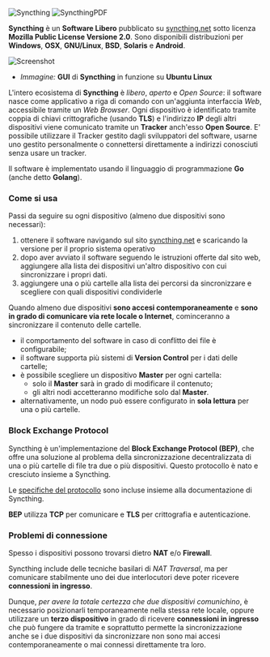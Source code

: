 ![Syncthing](https://syncthing.net/images/logo-horizontal.svg)
![SyncthingPDF](http://i.imgur.com/2xQnykS.png)

__Syncthing__ è un __Software Libero__ pubblicato su [syncthing.net](http://syncthing.net) sotto licenza __Mozilla Public License Versione 2.0__. Sono disponibili distribuzioni per __Windows__, __OSX__, __GNU/Linux__, __BSD__, __Solaris__ e __Android__.

![Screenshot](http://2.bp.blogspot.com/-l9nooLvGiq0/U49JiCnoTKI/AAAAAAAATEI/qZGrWb1SGKQ/s1600/syncthing.png)
- _Immagine:_ __GUI__ di __Syncthing__ in funzione su __Ubuntu Linux__

L'intero ecosistema di __Syncthing__ è _libero_, _aperto_ e _Open Source_: il software nasce come applicativo a riga di comando con un'aggiunta interfaccia _Web_, accessibile tramite un _Web Browser_. Ogni dispositivo è identificato tramite coppia di chiavi crittografiche (usando __TLS__) e l'indirizzo __IP__ degli altri dispositivi viene comunicato tramite un __Tracker__ anch'esso __Open Source__. E' possibile utilizzare il Tracker gestito dagli sviluppatori del software, usarne uno gestito personalmente o connettersi direttamente a indirizzi conosciuti senza usare un tracker.

Il software è implementato usando il linguaggio di programmazione __Go__ (anche detto __Golang__).

### Come si usa

Passi da seguire su ogni dispositivo (almeno due dispositivi sono necessari):

1. ottenere il software navigando sul sito [syncthing.net](http://syncthing.net) e scaricando la versione per il proprio sistema operativo
1. dopo aver avviato il software seguendo le istruzioni offerte dal sito web, aggiungere alla lista dei dispositivi un'altro dispositivo con cui sincronizzare i propri dati.
1. aggiungere una o più cartelle alla lista dei percorsi da sincronizzare e scegliere con quali dispositivi condividerle

Quando almeno due dispositivi __sono accesi contemporaneamente__ e __sono in grado di comunicare via rete locale o Internet__, cominceranno a sincronizzare il contenuto delle cartelle.

- il comportamento del software in caso di conflitto dei file è configurabile;
- il software supporta più sistemi di __Version Control__ per i dati delle cartelle;
- è possibile scegliere un dispositivo __Master__ per ogni cartella:
    - solo il __Master__ sarà in grado di modificare il contenuto;
    - gli altri nodi accetteranno modifiche solo dal __Master__.
- alternativamente, un nodo può essere configurato in __sola lettura__ per una o più cartelle.

### Block Exchange Protocol

Syncthing è un'implementazione del __Block Exchange Protocol (BEP)__, che offre una soluzione al problema della sincronizzazione decentralizzata di una o più cartelle di file tra due o più dispositivi. Questo protocollo è nato e cresciuto insieme a Syncthing.

Le [specifiche del protocollo](https://github.com/syncthing/specs/blob/master/BEPv1.md) sono incluse insieme alla documentazione di Syncthing.

__BEP__ utilizza __TCP__ per comunicare e __TLS__ per crittografia e autenticazione.

### Problemi di connessione

Spesso i dispositivi possono trovarsi dietro __NAT__ e/o __Firewall__.

Syncthing include delle tecniche basilari di _NAT Traversal_, ma per comunicare stabilmente uno dei due interlocutori deve poter ricevere __connessioni in ingresso__.

Dunque, _per avere la totale certezza che due dispositivi comunichino_, è necessario posizionarli temporaneamente nella stessa rete locale, oppure utilizzare un __terzo dispositivo__ in grado di ricevere __connessioni in ingresso__ che può fungere da tramite e soprattutto permette la sincronizzazione anche se i due dispositivi da sincronizzare non sono mai accesi contemporaneamente o mai connessi direttamente tra loro.
